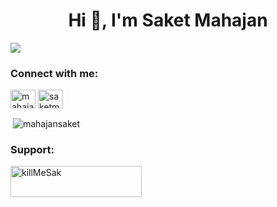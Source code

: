 
<h1 align="center">Hi 👋, I'm Saket Mahajan</h1>


![](https://enc2b38a75kd45p.m.pipedream.net)


<h3 align="left">Connect with me:</h3>
<p align="left">
<a href="https://codepen.io/mahajansaket" target="blank"><img align="center" src="https://cdn.jsdelivr.net/npm/simple-icons@3.0.1/icons/codepen.svg" alt="mahajansaket" height="30" width="40" /></a>
<a href="https://linkedin.com/in/saketmahajan" target="blank"><img align="center" src="https://cdn.jsdelivr.net/npm/simple-icons@3.0.1/icons/linkedin.svg" alt="saketmahajan" height="30" width="40" /></a>
</p>


<p>&nbsp;<img align="center" src="https://github-readme-stats.vercel.app/api?username=mahajansaket&show_icons=true&locale=en" alt="mahajansaket" /></p>

<h3 align="left">Support:</h3>
<p><a href="https://www.buymeacoffee.com/killMeSak"> <img align="left" src="https://cdn.buymeacoffee.com/buttons/v2/default-yellow.png" height="50" width="210" alt="killMeSak" /></a></p><br><br>



<!--

<p align="left"> <img src="https://komarev.com/ghpvc/?username=mahajansaket&label=Profile%20views&color=0e75b6&style=flat" alt="mahajansaket" /> </p>
### Hi there 👋

<a href="https://www.linkedin.com/in/mahajansaket/">
  <img align="left" alt="Saket Mahajan's LinkedIN" width="22px" src="https://raw.githubusercontent.com/peterthehan/peterthehan/master/assets/linkedin.svg" />
</a>

![](https://enc2b38a75kd45p.m.pipedream.net)

**mahajansaket/mahajansaket** is a ✨ _special_ ✨ repository because its `README.md` (this file) appears on your GitHub profile.

Here are some ideas to get you started:

### Hey there <img src="https://media.giphy.com/media/hvRJCLFzcasrR4ia7z/giphy.gif" width="25px">
<a href="https://www.linkedin.com/in/mahajansaket/">
  <img align="left" alt="Saket Mahajan's LinkedIN" width="22px" src="https://raw.githubusercontent.com/peterthehan/peterthehan/master/assets/linkedin.svg" />
</a>


<br />

- 🔭 I’m currently working on ...
- 🌱 I’m currently learning ...
- 👯 I’m looking to collaborate on ...
- 🤔 I’m looking for help with ...
- 💬 Ask me about ...
- 📫 How to reach me: ...
- 😄 Pronouns: ...
- ⚡ Fun fact: ...
-->
